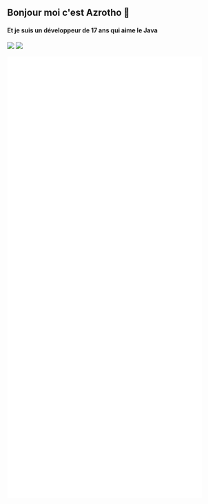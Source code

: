 ## Bonjour moi c'est Azrotho 👋
#### Et je suis un développeur de 17 ans qui aime le Java

![](https://dcbadge.vercel.app/api/shield/320579371712643072)
![](https://komarev.com/ghpvc/?username=azrotho&color=0e75b6&style=for-the-badge)

[![Metrics](/github-metrics.svg)](https://azrotho.fr)
